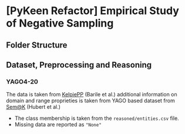 # [PyKeen Refactor] Empirical Study of Negative Sampling

## Folder Structure



## Dataset, Preprocessing and Reasoning

### YAGO4-20

The data is taken from [KelpiePP](https://github.com/rbarile17/kelpiePP) (Barile et al.) additional information on domain and range proprieties is taken from YAGO based dataset from [Sem@K](https://github.com/nicolas-hbt/benchmark-sematk) (Hubert et al.)

- The class membership is taken from the `reasoned/entities.csv` file. 
- Missing data are reported as `"None"`


